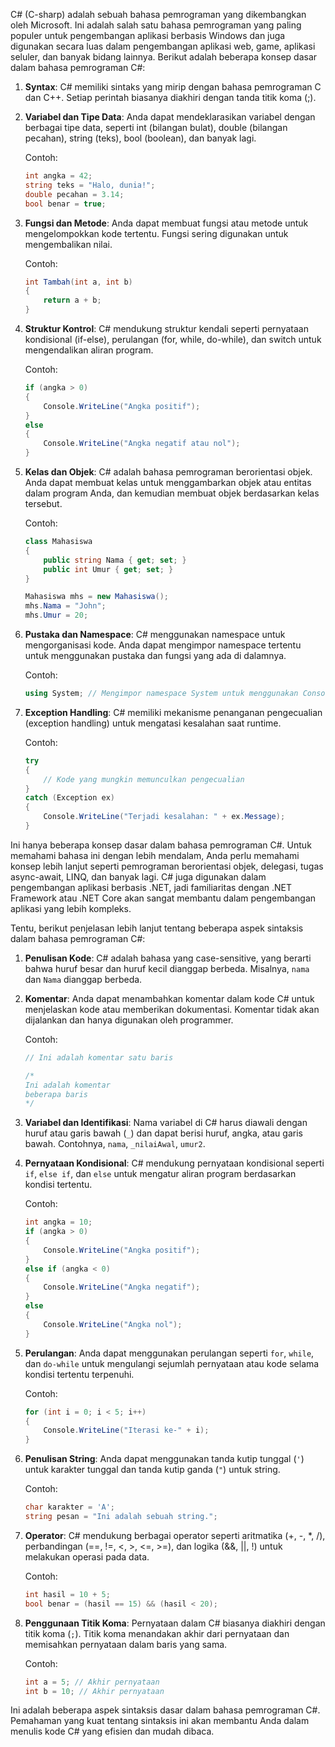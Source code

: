 C# (C-sharp) adalah sebuah bahasa pemrograman yang dikembangkan oleh Microsoft. Ini adalah salah satu bahasa pemrograman yang paling populer untuk pengembangan aplikasi berbasis Windows dan juga digunakan secara luas dalam pengembangan aplikasi web, game, aplikasi seluler, dan banyak bidang lainnya. Berikut adalah beberapa konsep dasar dalam bahasa pemrograman C#:

1. **Syntax**: C# memiliki sintaks yang mirip dengan bahasa pemrograman C dan C++. Setiap perintah biasanya diakhiri dengan tanda titik koma (;).

2. **Variabel dan Tipe Data**: Anda dapat mendeklarasikan variabel dengan berbagai tipe data, seperti int (bilangan bulat), double (bilangan pecahan), string (teks), bool (boolean), dan banyak lagi.

   Contoh:
   ```csharp
   int angka = 42;
   string teks = "Halo, dunia!";
   double pecahan = 3.14;
   bool benar = true;
   ```

3. **Fungsi dan Metode**: Anda dapat membuat fungsi atau metode untuk mengelompokkan kode tertentu. Fungsi sering digunakan untuk mengembalikan nilai.

   Contoh:
   ```csharp
   int Tambah(int a, int b)
   {
       return a + b;
   }
   ```

4. **Struktur Kontrol**: C# mendukung struktur kendali seperti pernyataan kondisional (if-else), perulangan (for, while, do-while), dan switch untuk mengendalikan aliran program.

   Contoh:
   ```csharp
   if (angka > 0)
   {
       Console.WriteLine("Angka positif");
   }
   else
   {
       Console.WriteLine("Angka negatif atau nol");
   }
   ```

5. **Kelas dan Objek**: C# adalah bahasa pemrograman berorientasi objek. Anda dapat membuat kelas untuk menggambarkan objek atau entitas dalam program Anda, dan kemudian membuat objek berdasarkan kelas tersebut.

   Contoh:
   ```csharp
   class Mahasiswa
   {
       public string Nama { get; set; }
       public int Umur { get; set; }
   }

   Mahasiswa mhs = new Mahasiswa();
   mhs.Nama = "John";
   mhs.Umur = 20;
   ```

6. **Pustaka dan Namespace**: C# menggunakan namespace untuk mengorganisasi kode. Anda dapat mengimpor namespace tertentu untuk menggunakan pustaka dan fungsi yang ada di dalamnya.

   Contoh:
   ```csharp
   using System; // Mengimpor namespace System untuk menggunakan Console
   ```

7. **Exception Handling**: C# memiliki mekanisme penanganan pengecualian (exception handling) untuk mengatasi kesalahan saat runtime.

   Contoh:
   ```csharp
   try
   {
       // Kode yang mungkin memunculkan pengecualian
   }
   catch (Exception ex)
   {
       Console.WriteLine("Terjadi kesalahan: " + ex.Message);
   }
   ```

Ini hanya beberapa konsep dasar dalam bahasa pemrograman C#. Untuk memahami bahasa ini dengan lebih mendalam, Anda perlu memahami konsep lebih lanjut seperti pemrograman berorientasi objek, delegasi, tugas async-await, LINQ, dan banyak lagi. C# juga digunakan dalam pengembangan aplikasi berbasis .NET, jadi familiaritas dengan .NET Framework atau .NET Core akan sangat membantu dalam pengembangan aplikasi yang lebih kompleks.

Tentu, berikut penjelasan lebih lanjut tentang beberapa aspek sintaksis dalam bahasa pemrograman C#:

1. **Penulisan Kode**: C# adalah bahasa yang case-sensitive, yang berarti bahwa huruf besar dan huruf kecil dianggap berbeda. Misalnya, `nama` dan `Nama` dianggap berbeda.

2. **Komentar**: Anda dapat menambahkan komentar dalam kode C# untuk menjelaskan kode atau memberikan dokumentasi. Komentar tidak akan dijalankan dan hanya digunakan oleh programmer.

   Contoh:
   ```csharp
   // Ini adalah komentar satu baris

   /*
   Ini adalah komentar
   beberapa baris
   */
   ```

3. **Variabel dan Identifikasi**: Nama variabel di C# harus diawali dengan huruf atau garis bawah (`_`) dan dapat berisi huruf, angka, atau garis bawah. Contohnya, `nama`, `_nilaiAwal`, `umur2`.

4. **Pernyataan Kondisional**: C# mendukung pernyataan kondisional seperti `if`, `else if`, dan `else` untuk mengatur aliran program berdasarkan kondisi tertentu.

   Contoh:
   ```csharp
   int angka = 10;
   if (angka > 0)
   {
       Console.WriteLine("Angka positif");
   }
   else if (angka < 0)
   {
       Console.WriteLine("Angka negatif");
   }
   else
   {
       Console.WriteLine("Angka nol");
   }
   ```

5. **Perulangan**: Anda dapat menggunakan perulangan seperti `for`, `while`, dan `do-while` untuk mengulangi sejumlah pernyataan atau kode selama kondisi tertentu terpenuhi.

   Contoh:
   ```csharp
   for (int i = 0; i < 5; i++)
   {
       Console.WriteLine("Iterasi ke-" + i);
   }
   ```

6. **Penulisan String**: Anda dapat menggunakan tanda kutip tunggal (`'`) untuk karakter tunggal dan tanda kutip ganda (`"`) untuk string.

   Contoh:
   ```csharp
   char karakter = 'A';
   string pesan = "Ini adalah sebuah string.";
   ```

7. **Operator**: C# mendukung berbagai operator seperti aritmatika (+, -, *, /), perbandingan (==, !=, <, >, <=, >=), dan logika (&&, ||, !) untuk melakukan operasi pada data.

   Contoh:
   ```csharp
   int hasil = 10 + 5;
   bool benar = (hasil == 15) && (hasil < 20);
   ```

8. **Penggunaan Titik Koma**: Pernyataan dalam C# biasanya diakhiri dengan titik koma (`;`). Titik koma menandakan akhir dari pernyataan dan memisahkan pernyataan dalam baris yang sama.

   Contoh:
   ```csharp
   int a = 5; // Akhir pernyataan
   int b = 10; // Akhir pernyataan
   ```

Ini adalah beberapa aspek sintaksis dasar dalam bahasa pemrograman C#. Pemahaman yang kuat tentang sintaksis ini akan membantu Anda dalam menulis kode C# yang efisien dan mudah dibaca.
